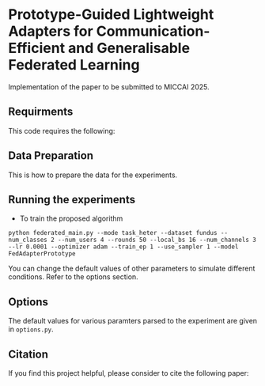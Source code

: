 # Prototype-Guided Lightweight Adapters for Communication-Efficient and Generalisable Federated Learning

Implementation of the paper to be submitted to MICCAI 2025.

## Requirments
This code requires the following:

## Data Preparation
This is how to prepare the data for the experiments.

## Running the experiments

* To train the proposed algorithm
```
python federated_main.py --mode task_heter --dataset fundus --num_classes 2 --num_users 4 --rounds 50 --local_bs 16 --num_channels 3 --lr 0.0001 --optimizer adam --train_ep 1 --use_sampler 1 --model FedAdapterPrototype
```

You can change the default values of other parameters to simulate different conditions. Refer to the options section.

## Options
The default values for various paramters parsed to the experiment are given in ```options.py```.

## Citation
If you find this project helpful, please consider to cite the following paper:
